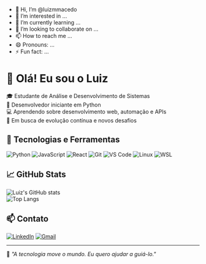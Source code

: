 - 👋 Hi, I’m @luizmmacedo
- 👀 I’m interested in ...
- 🌱 I’m currently learning ...
- 💞️ I’m looking to collaborate on ...
- 📫 How to reach me ...
- 😄 Pronouns: ...
- ⚡ Fun fact: ...

<!---
luizmmacedo/luizmmacedo is a ✨ special ✨ repository because its `README.md` (this file) appears on your GitHub profile.
You can click the Preview link to take a look at your changes.
--->


# 👋 Olá! Eu sou o Luiz

🎓 Estudante de Análise e Desenvolvimento de Sistemas  
🐍 Desenvolvedor iniciante em Python  
💻 Aprendendo sobre desenvolvimento web, automação e APIs    
🎯 Em busca de evolução contínua e novos desafios

## 🚀 Tecnologias e Ferramentas

![Python](https://img.shields.io/badge/Python-3776AB?style=flat&logo=python&logoColor=white)
![JavaScript](https://img.shields.io/badge/JavaScript-F7DF1E?style=flat&logo=javascript&logoColor=black)
![React](https://img.shields.io/badge/React-20232A?style=flat&logo=react&logoColor=61DAFB)
![Git](https://img.shields.io/badge/Git-F05032?style=flat&logo=git&logoColor=white)
![VS Code](https://img.shields.io/badge/VSCode-007ACC?style=flat&logo=visual-studio-code&logoColor=white)
![Linux](https://img.shields.io/badge/Linux-FCC624?style=flat&logo=linux&logoColor=black)
![WSL](https://img.shields.io/badge/WSL-FFFFFF?style=flat&logo=windows&logoColor=blue)

## 📈 GitHub Stats

![Luiz's GitHub stats](https://github-readme-stats.vercel.app/api?username=luizmmacedo&show_icons=true&theme=radical)  
![Top Langs](https://github-readme-stats.vercel.app/api/top-langs/?username=luizmmacedo&layout=compact&theme=radical)


## 📫 Contato

[![LinkedIn](https://img.shields.io/badge/-LinkedIn-0077B5?style=flat&logo=linkedin&logoColor=white)](https://www.linkedin.com/in/luiz-macedo-4313a3256/)
[![Gmail](https://img.shields.io/badge/-Email-EA4335?style=flat&logo=gmail&logoColor=white)](mailto:luizmmacedo07@gmail.com)

---

📌 *"A tecnologia move o mundo. Eu quero ajudar a guiá-lo."*
